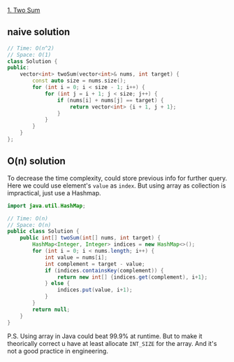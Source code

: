 [1. Two Sum](https://leetcode.com/problems/two-sum/)

## naive solution
```c++
// Time: O(n^2)
// Space: O(1)
class Solution {
public:
    vector<int> twoSum(vector<int>& nums, int target) {
        const auto size = nums.size();
        for (int i = 0; i < size - 1; i++) {
            for (int j = i + 1; j < size; j++) {
                if (nums[i] + nums[j] == target) {
                    return vector<int> {i + 1, j + 1};
                }
            }
        }
    }
};
```

## O(n) solution
To decrease the time complexity, could store previous info for further query. Here we could use element's `value` as `index`.
But using array as collection is impractical, just use a Hashmap.

```java
import java.util.HashMap;

// Time: O(n)
// Space: O(n)
public class Solution {
    public int[] twoSum(int[] nums, int target) {
        HashMap<Integer, Integer> indices = new HashMap<>();
        for (int i = 0; i < nums.length; i++) {
            int value = nums[i];
            int complement = target - value;
            if (indices.containsKey(complement)) {
                return new int[] {indices.get(complement), i+1};
            } else {
                indices.put(value, i+1);
            }
        }
        return null;
    }
}
```

P.S. Using array in Java could beat 99.9% at runtime. But to make it theorically correct u have at least allocate `INT_SIZE`
for the array. And it's not a good practice in engineering.
